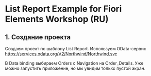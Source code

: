 # List Report Example for Fiori Elements Workshop (RU)

## 1. Создание проекта
Создаем проект по шаблону List Report. 
Используем OData-сервис https://services.odata.org/V2/Northwind/Northwind.svc

В Data binding выбираем Orders с Navigation на Order_Details. Уже можно запустить приложение, но мы увидим только пустой экран.